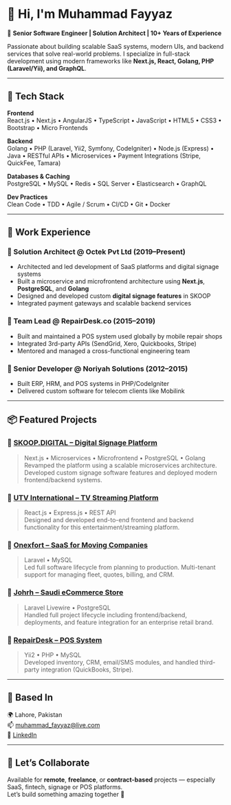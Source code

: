 # 👋 Hi, I'm Muhammad Fayyaz

🎯 **Senior Software Engineer | Solution Architect | 10+ Years of Experience**

Passionate about building scalable SaaS systems, modern UIs, and backend services that solve real-world problems. I specialize in full-stack development using modern frameworks like **Next.js, React, Golang, PHP (Laravel/Yii), and GraphQL**.

---

## 🧰 Tech Stack

**Frontend**  
React.js • Next.js • AngularJS • TypeScript • JavaScript • HTML5 • CSS3 • Bootstrap • Micro Frontends

**Backend**  
Golang • PHP (Laravel, Yii2, Symfony, CodeIgniter) • Node.js (Express) • Java • RESTful APIs • Microservices • Payment Integrations (Stripe, QuickFee, Tamara)

**Databases & Caching**  
PostgreSQL • MySQL • Redis • SQL Server • Elasticsearch • GraphQL

**Dev Practices**  
Clean Code • TDD • Agile / Scrum • CI/CD • Git • Docker

---

## 💼 Work Experience

### 🔹 Solution Architect @ Octek Pvt Ltd (2019–Present)
- Architected and led development of SaaS platforms and digital signage systems
- Built a microservice and microfrontend architecture using **Next.js**, **PostgreSQL**, and **Golang**
- Designed and developed custom **digital signage features** in SKOOP
- Integrated payment gateways and scalable backend services

### 🔹 Team Lead @ RepairDesk.co (2015–2019)
- Built and maintained a POS system used globally by mobile repair shops
- Integrated 3rd-party APIs (SendGrid, Xero, Quickbooks, Stripe)
- Mentored and managed a cross-functional engineering team

### 🔹 Senior Developer @ Noriyah Solutions (2012–2015)
- Built ERP, HRM, and POS systems in PHP/CodeIgniter
- Delivered custom software for telecom clients like Mobilink

---

## 📦 Featured Projects

### 📌 [SKOOP.DIGITAL – Digital Signage Platform](https://www.skoopsignage.com/)
> Next.js • Microservices • Microfrontend • PostgreSQL • Golang  
Revamped the platform using a scalable microservices architecture. Developed custom signage software features and deployed modern frontend/backend systems.

### 📌 [UTV International – TV Streaming Platform](https://utvint.com/)
> React.js • Express.js • REST API  
Designed and developed end-to-end frontend and backend functionality for this entertainment/streaming platform.

### 📌 [Onexfort – SaaS for Moving Companies](https://onexfort.com/)
> Laravel • MySQL  
Led full software lifecycle from planning to production. Multi-tenant support for managing fleet, quotes, billing, and CRM.

### 📌 [Johrh – Saudi eCommerce Store](https://johrh.com/)
> Laravel Livewire • PostgreSQL  
Handled full project lifecycle including frontend/backend, deployments, and feature integration for an enterprise retail brand.

### 📌 [RepairDesk – POS System](http://repairdesk.co/)
> Yii2 • PHP • MySQL  
Developed inventory, CRM, email/SMS modules, and handled third-party integration (QuickBooks, Stripe).

---

## 📍 Based In

🌍 Lahore, Pakistan  
📫 muhammad_fayyaz@live.com  
🔗 [LinkedIn](https://www.linkedin.com/in/muhammad-fayyaz-05766813/)

---

## 🤝 Let’s Collaborate

Available for **remote**, **freelance**, or **contract-based** projects — especially SaaS, fintech, signage or POS platforms.  
Let’s build something amazing together 🚀
